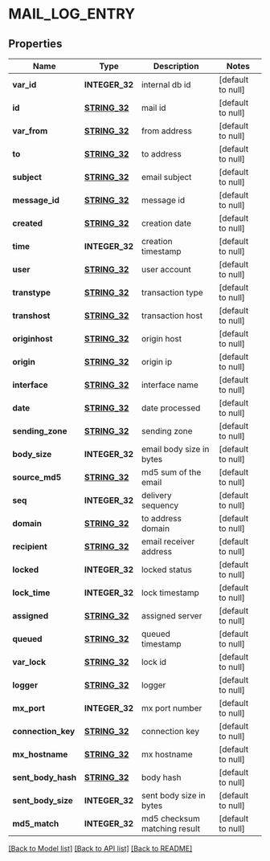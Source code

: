 # MAIL_LOG_ENTRY

## Properties
Name | Type | Description | Notes
------------ | ------------- | ------------- | -------------
**var_id** | **INTEGER_32** | internal db id | [default to null]
**id** | [**STRING_32**](STRING_32.md) | mail id | [default to null]
**var_from** | [**STRING_32**](STRING_32.md) | from address | [default to null]
**to** | [**STRING_32**](STRING_32.md) | to address | [default to null]
**subject** | [**STRING_32**](STRING_32.md) | email subject | [default to null]
**message_id** | [**STRING_32**](STRING_32.md) | message id | [default to null]
**created** | [**STRING_32**](STRING_32.md) | creation date | [default to null]
**time** | **INTEGER_32** | creation timestamp | [default to null]
**user** | [**STRING_32**](STRING_32.md) | user account | [default to null]
**transtype** | [**STRING_32**](STRING_32.md) | transaction type | [default to null]
**transhost** | [**STRING_32**](STRING_32.md) | transaction host | [default to null]
**originhost** | [**STRING_32**](STRING_32.md) | origin host | [default to null]
**origin** | [**STRING_32**](STRING_32.md) | origin ip | [default to null]
**interface** | [**STRING_32**](STRING_32.md) | interface name | [default to null]
**date** | [**STRING_32**](STRING_32.md) | date processed | [default to null]
**sending_zone** | [**STRING_32**](STRING_32.md) | sending zone | [default to null]
**body_size** | **INTEGER_32** | email body size in bytes | [default to null]
**source_md5** | [**STRING_32**](STRING_32.md) | md5 sum of the email | [default to null]
**seq** | **INTEGER_32** | delivery sequency | [default to null]
**domain** | [**STRING_32**](STRING_32.md) | to address domain | [default to null]
**recipient** | [**STRING_32**](STRING_32.md) | email receiver address | [default to null]
**locked** | **INTEGER_32** | locked status | [default to null]
**lock_time** | **INTEGER_32** | lock timestamp | [default to null]
**assigned** | [**STRING_32**](STRING_32.md) | assigned server | [default to null]
**queued** | [**STRING_32**](STRING_32.md) | queued timestamp | [default to null]
**var_lock** | [**STRING_32**](STRING_32.md) | lock id | [default to null]
**logger** | [**STRING_32**](STRING_32.md) | logger | [default to null]
**mx_port** | **INTEGER_32** | mx port number | [default to null]
**connection_key** | [**STRING_32**](STRING_32.md) | connection key | [default to null]
**mx_hostname** | [**STRING_32**](STRING_32.md) | mx hostname | [default to null]
**sent_body_hash** | [**STRING_32**](STRING_32.md) | body hash | [default to null]
**sent_body_size** | **INTEGER_32** | sent body size in bytes | [default to null]
**md5_match** | **INTEGER_32** | md5 checksum matching result | [default to null]

[[Back to Model list]](../README.md#documentation-for-models) [[Back to API list]](../README.md#documentation-for-api-endpoints) [[Back to README]](../README.md)


